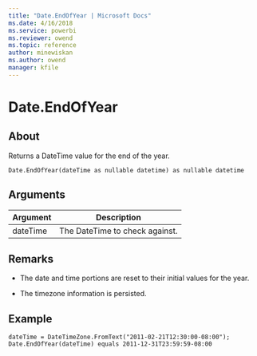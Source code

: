 ```yaml
---
title: "Date.EndOfYear | Microsoft Docs"
ms.date: 4/16/2018
ms.service: powerbi
ms.reviewer: owend
ms.topic: reference
author: minewiskan
ms.author: owend
manager: kfile
---
```

# Date.EndOfYear

  
## About  
Returns a DateTime value for the end of the year.  
  
```  
Date.EndOfYear(dateTime as nullable datetime) as nullable datetime  
```  
  
## Arguments  
  
|Argument|Description|  
|------------|---------------|  
|dateTime|The DateTime to check against.|  
  
## Remarks  
  
-   The date and time portions are reset to their initial values for the year.  
  
-   The timezone information is persisted.  
  
## Example  
  
```  
dateTime = DateTimeZone.FromText("2011-02-21T12:30:00-08:00");   
Date.EndOfYear(dateTime) equals 2011-12-31T23:59:59-08:00  
```  
